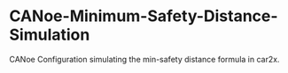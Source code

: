 # CANoe-Minimum-Safety-Distance-Simulation
CANoe Configuration simulating the min-safety distance formula in car2x.
